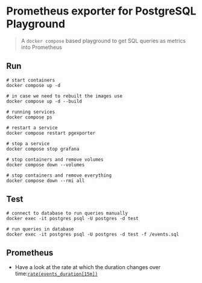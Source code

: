 # Prometheus exporter for PostgreSQL Playground

> A `docker compose` based playground to get SQL queries as metrics into Prometheus

## Run

```shell
# start containers
docker compose up -d

# in case we need to rebuilt the images use
docker compose up -d --build

# running services
docker compose ps

# restart a service
docker compose restart pgexporter

# stop a service
docker compose stop grafana

# stop containers and remove volumes
docker compose down --volumes

# stop containers and remove everything
docker compose down --rmi all
```

## Test

```shell
# connect to database to run queries manually
docker exec -it postgres psql -U postgres -d test

# run queries in database
docker exec -it postgres psql -U postgres -d test -f /events.sql
```

## Prometheus

- Have a look at the rate at which the duration changes over time:[`rate(events_duration[15m])`](http://localhost:9090/graph?g0.expr=rate(events_duration%5B15m%5D)&g0.tab=0&g0.stacked=0&g0.show_exemplars=0&g0.range_input=10m)
